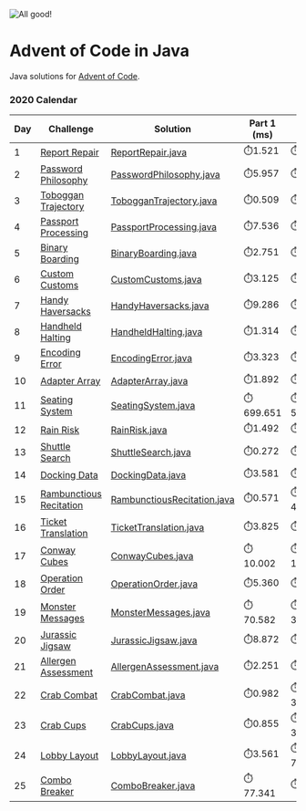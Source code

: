 ![All good!](https://github.com/radupetre/advent-of-code/workflows/java-gradle-main/badge.svg)

# Advent of Code in Java
Java solutions for [Advent of Code].

### 2020 Calendar

| Day | Challenge | Solution | Part 1 (ms) | Part 2 (ms) |
| ------ | ------ | ------ | ------ | ------ |
| 1 | [Report Repair][2020 day 01] | [ReportRepair.java](src/main/java/com/radupetre/adventofcode/year2020/day01/ReportRepair.java) | ⏱️1.521 | ⏱️2.201 |
| 2 | [Password Philosophy][2020 day 02] | [PasswordPhilosophy.java](src/main/java/com/radupetre/adventofcode/year2020/day02/PasswordPhilosophy.java) | ⏱️5.957 | ⏱️2.439 |
| 3 | [Toboggan Trajectory][2020 day 03] | [TobogganTrajectory.java](src/main/java/com/radupetre/adventofcode/year2020/day03/TobogganTrajectory.java) | ⏱️0.509 | ⏱️1.690 |
| 4 | [Passport Processing][2020 day 04] | [PassportProcessing.java](src/main/java/com/radupetre/adventofcode/year2020/day04/PassportProcessing.java) | ⏱️7.536 | ⏱️15.257 |
| 5 | [Binary Boarding][2020 day 05] | [BinaryBoarding.java](src/main/java/com/radupetre/adventofcode/year2020/day05/BinaryBoarding.java) | ⏱️2.751 | ⏱️0.998 |
| 6 | [Custom Customs][2020 day 06] | [CustomCustoms.java](src/main/java/com/radupetre/adventofcode/year2020/day06/CustomCustoms.java) | ⏱️3.125 | ⏱️9.161 |
| 7 | [Handy Haversacks][2020 day 07] | [HandyHaversacks.java](src/main/java/com/radupetre/adventofcode/year2020/day07/HandyHaversacks.java) | ⏱️9.286 | ⏱️7.431 |
| 8 | [Handheld Halting][2020 day 08] | [HandheldHalting.java](src/main/java/com/radupetre/adventofcode/year2020/day08/HandheldHalting.java) | ⏱️1.314 | ⏱️4.925 |
| 9 | [Encoding Error][2020 day 09] | [EncodingError.java](src/main/java/com/radupetre/adventofcode/year2020/day09/EncodingError.java) | ⏱️3.323 | ⏱️1.609 |
| 10 | [Adapter Array][2020 day 10] | [AdapterArray.java](src/main/java/com/radupetre/adventofcode/year2020/day10/AdapterArray.java) | ⏱️1.892 | ⏱️0.170 |
| 11 | [Seating System][2020 day 11] | [SeatingSystem.java](src/main/java/com/radupetre/adventofcode/year2020/day11/SeatingSystem.java) | ⏱️699.651 | ⏱️548.468 |
| 12 | [Rain Risk][2020 day 12] | [RainRisk.java](src/main/java/com/radupetre/adventofcode/year2020/day12/RainRisk.java) | ⏱️1.492 | ⏱️1.467 |
| 13 | [Shuttle Search][2020 day 13] | [ShuttleSearch.java](src/main/java/com/radupetre/adventofcode/year2020/day13/ShuttleSearch.java) | ⏱️0.272 | ⏱️0.074 |
| 14 | [Docking Data][2020 day 14] | [DockingData.java](src/main/java/com/radupetre/adventofcode/year2020/day14/DockingData.java) | ⏱️3.581 | ⏱️32.486 |
| 15 | [Rambunctious Recitation][2020 day 15] | [RambunctiousRecitation.java](src/main/java/com/radupetre/adventofcode/year2020/day15/RambunctiousRecitation.java) | ⏱️0.571 | ⏱️4142.190 |
| 16 | [Ticket Translation][2020 day 16] | [TicketTranslation.java](src/main/java/com/radupetre/adventofcode/year2020/day16/TicketTranslation.java) | ⏱️3.825 | ⏱️6.977 |
| 17 | [Conway Cubes][2020 day 17] | [ConwayCubes.java](src/main/java/com/radupetre/adventofcode/year2020/day17/ConwayCubes.java) | ⏱️10.002 | ⏱️182.570 |
| 18 | [Operation Order][2020 day 18] | [OperationOrder.java](src/main/java/com/radupetre/adventofcode/year2020/day18/OperationOrder.java) | ⏱️5.360 | ⏱️- |
| 19 | [Monster Messages][2020 day 19] | [MonsterMessages.java](src/main/java/com/radupetre/adventofcode/year2020/day19/MonsterMessages.java) | ⏱️70.582 | ⏱️395.738 |
| 20 | [Jurassic Jigsaw][2020 day 20] | [JurassicJigsaw.java](src/main/java/com/radupetre/adventofcode/year2020/day20/JurassicJigsaw.java) | ⏱️8.872 | ⏱️- |
| 21 | [Allergen Assessment][2020 day 21] | [AllergenAssessment.java](src/main/java/com/radupetre/adventofcode/year2020/day21/AllergenAssessment.java) | ⏱️2.251 | ⏱️1.208 |
| 22 | [Crab Combat][2020 day 22] | [CrabCombat.java](src/main/java/com/radupetre/adventofcode/year2020/day22/CrabCombat.java) | ⏱️0.982 | ⏱️324.078 |
| 23 | [Crab Cups][2020 day 23] | [CrabCups.java](src/main/java/com/radupetre/adventofcode/year2020/day23/CrabCups.java) | ⏱️0.855 | ⏱️3680.587 |
| 24 | [Lobby Layout][2020 day 24] | [LobbyLayout.java](src/main/java/com/radupetre/adventofcode/year2020/day24/LobbyLayout.java) | ⏱️3.561 | ⏱️733.114 |
| 25 | [Combo Breaker][2020 day 25] | [ComboBreaker.java](src/main/java/com/radupetre/adventofcode/year2020/day25/ComboBreaker.java) | ⏱️77.341 | ⏱️- |


   [Advent of Code]: <https://adventofcode.com/> 
   
   [2020 day 01]: <https://adventofcode.com/2020/day/1>
   [2020 day 02]: <https://adventofcode.com/2020/day/2>
   [2020 day 03]: <https://adventofcode.com/2020/day/3>
   [2020 day 04]: <https://adventofcode.com/2020/day/4>
   [2020 day 05]: <https://adventofcode.com/2020/day/5>
   [2020 day 06]: <https://adventofcode.com/2020/day/6>
   [2020 day 07]: <https://adventofcode.com/2020/day/7>
   [2020 day 08]: <https://adventofcode.com/2020/day/8>
   [2020 day 09]: <https://adventofcode.com/2020/day/9>
   [2020 day 10]: <https://adventofcode.com/2020/day/10>
   [2020 day 11]: <https://adventofcode.com/2020/day/11>
   [2020 day 12]: <https://adventofcode.com/2020/day/12>
   [2020 day 13]: <https://adventofcode.com/2020/day/13>
   [2020 day 14]: <https://adventofcode.com/2020/day/14>
   [2020 day 15]: <https://adventofcode.com/2020/day/15>
   [2020 day 16]: <https://adventofcode.com/2020/day/16>
   [2020 day 17]: <https://adventofcode.com/2020/day/17>
   [2020 day 18]: <https://adventofcode.com/2020/day/18>
   [2020 day 19]: <https://adventofcode.com/2020/day/19>
   [2020 day 20]: <https://adventofcode.com/2020/day/20>
   [2020 day 21]: <https://adventofcode.com/2020/day/21>
   [2020 day 22]: <https://adventofcode.com/2020/day/22>
   [2020 day 23]: <https://adventofcode.com/2020/day/23>
   [2020 day 24]: <https://adventofcode.com/2020/day/24>
   [2020 day 25]: <https://adventofcode.com/2020/day/25>
